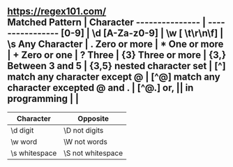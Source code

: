 https://regex101.com/
\
Matched Pattern | Character
--------------- | ----------------
[0-9] | \d
[A-Za-z0-9] | \w
[ \t\r\n\f] | \s
Any Character | .
Zero or more | *
One or more | +
Zero or one | ?
Three | {3}
Three or more | {3,}
Between 3 and 5 | {3,5}
nested character set | [^]
match any character except @  | [^@]
match any character excepted @ and . | [^@.]
or, || in programming | |
---
Character | Opposite
--------------- | ----------------
\d digit | \D  not digits
\w word | \W  not words
\s whitespace | \S  not whitespace
